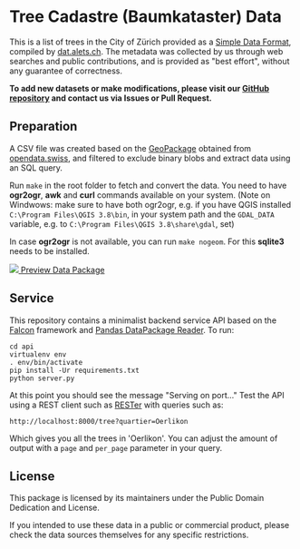 # Tree Cadastre (Baumkataster) Data

This is a list of trees in the City of Zürich provided as a [Simple Data Format](http://dataprotocols.readthedocs.io/en/latest/simple-data-format.html), compiled by [dat.alets.ch](https://dat.alets.ch). The metadata was collected by us through web searches and public contributions, and is provided as "best effort", without any guarantee of correctness.

**To add new datasets or make modifications, please visit our [GitHub repository](https://github.com/schoolofdata-ch/baumkataster-data) and contact us via Issues or Pull Request.**

## Preparation

A CSV file was created based on the [GeoPackage](https://www.stadt-zuerich.ch/portal/de/index/ogd/werkstatt/gpkg.html) obtained from [opendata.swiss](https://opendata.swiss/de/dataset/baumkataster-der-stadt-zurich), and filtered to exclude binary blobs and extract data using an SQL query.

Run `make` in the root folder to fetch and convert the data. You need to have **ogr2ogr**, **awk** and **curl** commands available on your system. (Note on Windwows: make sure to have both ogr2ogr, e.g. if you have QGIS installed `C:\Program Files\QGIS 3.8\bin`, in your system path and the `GDAL_DATA` variable, e.g. to `C:\Program Files\QGIS 3.8\share\gdal`, set)

In case **ogr2ogr** is not available, you can run `make nogeom`. For this **sqlite3** needs to be installed.

[![](https://assets.okfn.org/p/data/img/logo.png) Preview Data Package](https://data.okfn.org/tools/view?url=https%3A%2F%2Fraw.githubusercontent.com%2Floleg%2Fbaumkataster-data%2Fmaster%2Fdatapackage.json)

## Service

This repository contains a minimalist backend service API based on the [Falcon](http://falconframework.org/) framework and [Pandas DataPackage Reader](https://github.com/rgieseke/pandas-datapackage-reader). To run:

```
cd api
virtualenv env
. env/bin/activate
pip install -Ur requirements.txt
python server.py
```

At this point you should see the message "Serving on port..." Test the API using a REST client such as [RESTer](https://github.com/frigus02/RESTer) with queries such as:

`http://localhost:8000/tree?quartier=Oerlikon`

Which gives you all the trees in 'Oerlikon'. You can adjust the amount of output with a `page` and `per_page` parameter in your query.

## License

This package is licensed by its maintainers under the Public Domain Dedication
and License.

If you intended to use these data in a public or commercial product, please
check the data sources themselves for any specific restrictions.

